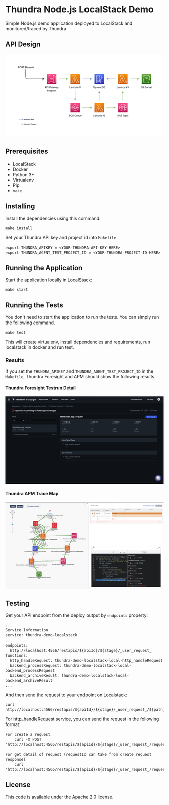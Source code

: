 # Thundra Node.js LocalStack Demo

Simple Node.js demo application deployed to LocalStack and monitored/traced by Thundra

## API Design

![API Design](./assets/localstack-demo-with-bg.drawio.png)

## Prerequisites

* LocalStack
* Docker
* Python 3+
* Virtualenv
* Pip
* `make`

## Installing

Install the dependencies using this command:
```
make install
```

Set your Thundra API key and project id into `Makefile`
```
export THUNDRA_APIKEY = <YOUR-THUNDRA-API-KEY-HERE>
export THUNDRA_AGENT_TEST_PROJECT_ID = <YOUR-THUNDRA-PROJECT-ID-HERE>
```

## Running the Application

Start the application locally in LocalStack:
```
make start
```

## Running the Tests

You don't need to start the application to run the tests. You can simply run the following command.

```
make test
```

This will create virtualenv, install dependencies and requirements, run localstack in docker and run test.


### Results

If you set the `THUNDRA_APIKEY` and `THUNDRA_AGENT_TEST_PROJECT_ID` in the `Makefile`, Thundra Foresight and APM should show the following results.

#### Thundra Foresight Testrun Detail

![Foresight Testrun Detail](./assets/thundra-foresight-testrun-detail.png)

#### Thundra APM Trace Map

![APM Trace Map](./assets/thundra-apm-tracemap.png)

## Testing

Get your API endpoint from the deploy output by `endpoints` property:
```
...
Service Information
service: thundra-demo-localstack
...
endpoints:
  http://localhost:4566/restapis/${apiId}/${stage}/_user_request_
functions:
  http_handleRequest: thundra-demo-localstack-local-http_handleRequest
  backend_processRequest: thundra-demo-localstack-local-backend_processRequest
  backend_archiveResult: thundra-demo-localstack-local-backend_archiveResult
...
```

And then send the request to your endpoint on Localstack:
```
curl http://localhost:4566/restapis/${apiId}/${stage}/_user_request_/${path}
```

For http_handleRequest service, you can send the request in the following format:
```
For create a request
    curl -X POST "http://localhost:4566/restapis/${apiId}/${stage}/_user_request_/requests"
    
For get detail of request (requestId can take from create request response)
    curl "http://localhost:4566/restapis/${apiId}/${stage}/_user_request_/request/${requestId}"
```

## License

This code is available under the Apache 2.0 license.

